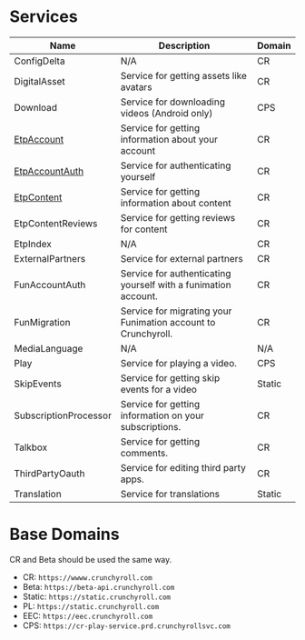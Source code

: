 Services
============

| Name | Description | Domain |
| ----- | ----- | ----- |
| ConfigDelta | N/A | CR |
| DigitalAsset | Service for getting assets like avatars | CR |
| Download | Service for downloading videos (Android only) | CPS |
| [EtpAccount](/Services/EtpAccount/README.md) | Service for getting information about your account | CR |
| [EtpAccountAuth](/Services/EtpAccountAuth/README.md) | Service for authenticating yourself | CR |
| [EtpContent](/Services/EtpContent/README.md) | Service for getting information about content | CR |
| EtpContentReviews | Service for getting reviews for content | CR |
| EtpIndex | N/A | CR |
| ExternalPartners | Service for external partners | CR |
| FunAccountAuth | Service for authenticating yourself with a funimation account. | CR |
| FunMigration | Service for migrating your Funimation account to Crunchyroll. | CR |
| MediaLanguage | N/A | N/A |
| Play | Service for playing a video. | CPS |
| SkipEvents | Service for getting skip events for a video | Static |
| SubscriptionProcessor | Service for getting information on your subscriptions. | CR |
| Talkbox | Service for getting comments. | CR |
| ThirdPartyOauth | Service for editing third party apps. | CR |
| Translation | Service for translations | Static |

Base Domains
============

CR and Beta should be used the same way. 

* CR: `https://wwww.crunchyroll.com`
* Beta: `https://beta-api.crunchyroll.com`
* Static: `https://static.crunchyroll.com`
* PL: `https://static.crunchyroll.com`
* EEC: `https://eec.crunchyroll.com`
* CPS: `https://cr-play-service.prd.crunchyrollsvc.com`
